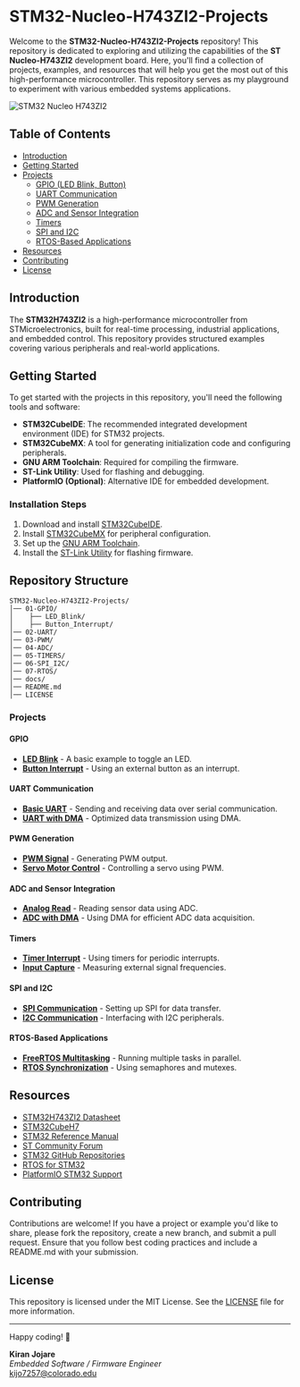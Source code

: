 # STM32-Nucleo-H743ZI2-Projects

Welcome to the **STM32-Nucleo-H743ZI2-Projects** repository! This repository is dedicated to exploring and utilizing the capabilities of the **ST Nucleo-H743ZI2** development board. Here, you'll find a collection of projects, examples, and resources that will help you get the most out of this high-performance microcontroller. This repository serves as my playground to experiment with various embedded systems applications.

![STM32 Nucleo H743ZI2](https://mm.digikey.com/Volume0/opasdata/d220001/medias/images/2167/NUCLEO-H743ZI.jpg)

## Table of Contents
- [Introduction](#introduction)
- [Getting Started](#getting-started)
- [Projects](#projects)
  - [GPIO (LED Blink, Button)](#gpio)
  - [UART Communication](#uart-communication)
  - [PWM Generation](#pwm-generation)
  - [ADC and Sensor Integration](#adc-and-sensor-integration)
  - [Timers](#timers)
  - [SPI and I2C](#spi-and-i2c)
  - [RTOS-Based Applications](#rtos-based-applications)
- [Resources](#resources)
- [Contributing](#contributing)
- [License](#license)

## Introduction
The **STM32H743ZI2** is a high-performance microcontroller from STMicroelectronics, built for real-time processing, industrial applications, and embedded control. This repository provides structured examples covering various peripherals and real-world applications.

## Getting Started
To get started with the projects in this repository, you'll need the following tools and software:

- **STM32CubeIDE**: The recommended integrated development environment (IDE) for STM32 projects.
- **STM32CubeMX**: A tool for generating initialization code and configuring peripherals.
- **GNU ARM Toolchain**: Required for compiling the firmware.
- **ST-Link Utility**: Used for flashing and debugging.
- **PlatformIO (Optional)**: Alternative IDE for embedded development.

### Installation Steps
1. Download and install [STM32CubeIDE](https://www.st.com/en/development-tools/stm32cubeide.html).
2. Install [STM32CubeMX](https://www.st.com/en/development-tools/stm32cubemx.html) for peripheral configuration.
3. Set up the [GNU ARM Toolchain](https://developer.arm.com/tools-and-software/open-source-software/developer-tools/gnu-toolchain).
4. Install the [ST-Link Utility](https://www.st.com/en/development-tools/stsw-link004.html) for flashing firmware.

## Repository Structure

```
STM32-Nucleo-H743ZI2-Projects/
│── 01-GPIO/
│    ├── LED_Blink/
│    ├── Button_Interrupt/
│── 02-UART/
│── 03-PWM/
│── 04-ADC/
│── 05-TIMERS/
│── 06-SPI_I2C/
│── 07-RTOS/
│── docs/
│── README.md
│── LICENSE
```

### Projects

#### GPIO
- **[LED Blink](01-GPIO/LED_Blink)** - A basic example to toggle an LED.
- **[Button Interrupt](01-GPIO/Button_Interrupt)** - Using an external button as an interrupt.

#### UART Communication
- **[Basic UART](02-UART/Basic_UART)** - Sending and receiving data over serial communication.
- **[UART with DMA](02-UART/UART_DMA)** - Optimized data transmission using DMA.

#### PWM Generation
- **[PWM Signal](03-PWM/PWM_Signal)** - Generating PWM output.
- **[Servo Motor Control](03-PWM/Servo_Control)** - Controlling a servo using PWM.

#### ADC and Sensor Integration
- **[Analog Read](04-ADC/ADC_Read)** - Reading sensor data using ADC.
- **[ADC with DMA](04-ADC/ADC_DMA)** - Using DMA for efficient ADC data acquisition.

#### Timers
- **[Timer Interrupt](05-TIMERS/Timer_Interrupt)** - Using timers for periodic interrupts.
- **[Input Capture](05-TIMERS/Input_Capture)** - Measuring external signal frequencies.

#### SPI and I2C
- **[SPI Communication](06-SPI_I2C/SPI_Master)** - Setting up SPI for data transfer.
- **[I2C Communication](06-SPI_I2C/I2C_Master)** - Interfacing with I2C peripherals.

#### RTOS-Based Applications
- **[FreeRTOS Multitasking](07-RTOS/FreeRTOS_Tasks)** - Running multiple tasks in parallel.
- **[RTOS Synchronization](07-RTOS/RTOS_Sync)** - Using semaphores and mutexes.

## Resources
- [STM32H743ZI2 Datasheet](https://www.st.com/resource/en/datasheet/stm32h743zi.pdf)
- [STM32CubeH7](https://www.st.com/en/embedded-software/stm32cubeh7.html)
- [STM32 Reference Manual](https://www.st.com/resource/en/reference_manual/dm00314099-stm32h742-h743-753-and-h750-value-line-advanced-armbased-32bit-mcus-stmicroelectronics.pdf)
- [ST Community Forum](https://community.st.com/s/)
- [STM32 GitHub Repositories](https://github.com/STMicroelectronics)
- [RTOS for STM32](https://www.freertos.org/RTOS.html)
- [PlatformIO STM32 Support](https://docs.platformio.org/en/latest/platforms/ststm32.html)

## Contributing
Contributions are welcome! If you have a project or example you'd like to share, please fork the repository, create a new branch, and submit a pull request. Ensure that you follow best coding practices and include a README.md with your submission.

## License
This repository is licensed under the MIT License. See the [LICENSE](LICENSE) file for more information.

---

Happy coding! 🚀

**Kiran Jojare**  
*Embedded Software / Firmware Engineer*  
kijo7257@colorado.edu
